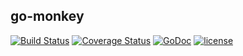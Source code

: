 ## go-monkey

[![Build Status](https://secure.travis-ci.org/smith-30/go-monkey.png?branch=master)](http://travis-ci.org/smith-30/go-monkey)
[![Coverage Status](https://coveralls.io/repos/smith-30/go-monkey/badge.svg?branch=master)](https://coveralls.io/r/smith-30/go-monkey?branch=master)
[![GoDoc](https://godoc.org/github.com/smith-30/go-monkey?status.svg)](https://godoc.org/github.com/smith-30/go-monkey)
[![license](https://img.shields.io/badge/license-MIT-4183c4.svg)](https://github.com/smith-30/go-monkey/blob/master/LICENSE)